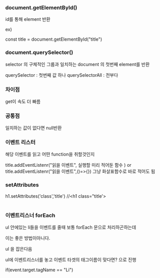 ### document.getElementById()

id를 통해 element 반환

ex)

const title = document.getElementById("title")

### document.querySelector()

selector 의 구체적인 그룹과 일치하는 document 의 첫번째 element를 반환

querySelector : 첫번째 값 하나
querySelectorAll : 전부다

### 차이점

get이 속도 더 빠름

### 공통점

일치하는 값이 없다면 null반환

### 이벤트 리스터

해당 이벤트를 읽고 어떤 function을 취할것인지

title.addEventListenr("읽을 이벤트", 실행할 미리 적어둔 함수 )
or
title.addEventListenr("읽을 이벤트",()=>{}) 그냥 화살표함수로 바로 적어도 됨

### setAttributes

h1.setAttributes('class','title') //<h1 class="title'><h1>

### 이벤트리스너 forEach

ul 안에있는 li들을 이벤트를 줄때 보통 forEach 문으로 처리하곤하는데

이는 좋은 방법이아니다.

ul 을 잡은다음

ul에 이벤트리스너를 놓고 이벤트 타겟의 태그이름이 맞다면? 으로 진행

if(event.target.tagName == "Li")
